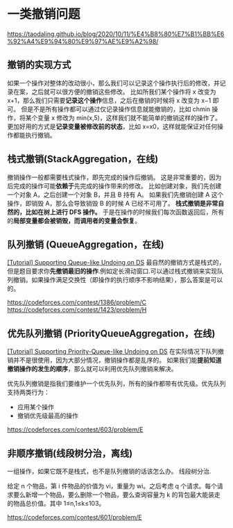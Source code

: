 # 一类撤销问题

https://taodaling.github.io/blog/2020/10/11/%E4%B8%80%E7%B1%BB%E6%92%A4%E9%94%80%E9%97%AE%E9%A2%98/

## 撤销的实现方式

如果一个操作对整体的改动很小，那么我们可以记录这个操作执行后的修改，并记录在案，之后就可以很方便的撤销这些修改。
比如所我们某个操作将 x 改变为 x+1，那么我们只需要**记录这个操作**信息，之后在撤销的时候将 x 改变为 x−1 即可。
但是不是所有操作都可以通过仅记录操作信息就能撤销的，比如 chmin 操作，将某个变量 x 修改为 min(x,5)，这样我们就不能简单的撤销这样的操作了。
更加好用的方式是**记录变量被修改前的状态**，比如 x=x0，这样就能保证对任何操作都能执行撤销。

## 栈式撤销(StackAggregation，在线)

撤销操作一般都需要栈式操作，即先完成的操作后撤销。
这是非常重要的，因为后完成的操作可能**依赖于**先完成的操作带来的修改。
比如创建对象，我们先创建一个对象 A，之后创建一个对象 B，并且 B 持有 A。
如果我们先撤销创建 A 这个操作，即销毁 A，那么会导致销毁 B 的时候 A 已经不可用了。
**栈式撤销是非常自然的，比如在树上进行 DFS 操作。**
于是在操作的时候我们每次函数返回后，所有的**局部变量都会被销毁，而调用者的变量会恢复**。

## 队列撤销 (QueueAggregation，在线)

[[Tutorial] Supporting Queue-like Undoing on DS](https://codeforces.com/blog/entry/83467)
最自然的撤销方式是栈式的，但是题目要求你**先撤销最旧的操作**.例如定长滑动窗口.可以通过栈式撤销来实现队列撤销。如果操作满足交换性（即操作的执行顺序不影响结果），那么答案是可以的。

https://codeforces.com/contest/1386/problem/C
https://codeforces.com/contest/1423/problem/H

## 优先队列撤销 (PriorityQueueAggregation，在线)

[[Tutorial] Supporting Priority-Queue-like Undoing on DS](https://codeforces.com/blog/entry/111117)
在实际情况下队列撤销并不是很使用，因为大部分情况，撤销操作都是乱序的。
如果我们能**提前知道撤销操作的发生的顺序**，那么就可以利用优先队列撤销来解决。

优先队列撤销是指我们要维护一个优先队列，所有的操作都带有优先级。优先队列支持两类行为：

- 应用某个操作
- 撤销优先级最高的操作

https://codeforces.com/contest/603/problem/E

## 非顺序撤销(线段树分治，离线)

一组操作，如果它既不是栈式，也不是队列撤销的话该怎么办。
线段树分治.

给定 n 个物品，第 i 件物品的价值为 vi，重量为 wi。之后考虑 q
个请求。每个请求要么新增一个物品，要么删除一个物品，要么查询容量为 k 的背包最大能装走的物品总价值。其中 1≤n,1≤k≤103。

https://codeforces.com/contest/601/problem/E
